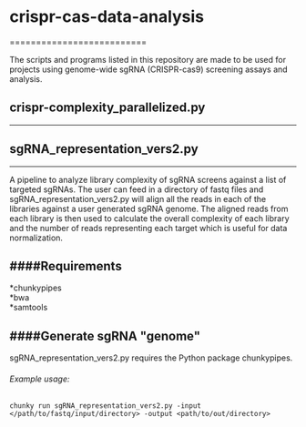 
# crispr-cas-data-analysis
==========================

The scripts and programs listed in this repository are made to be used for projects using genome-wide sgRNA (CRISPR-cas9) screening assays and analysis.

## crispr-complexity_parallelized.py
---------------------------------

## sgRNA_representation_vers2.py
-----------------------------
A pipeline to analyze library complexity of sgRNA screens against a list of targeted sgRNAs.  The user can feed in a directory of fastq files and sgRNA_representation_vers2.py will align all the reads in each of the libraries against a user generated sgRNA genome.  The aligned reads from each library is then used to calculate the overall complexity of each library and the number of reads representing each target which is useful for data normalization.

####Requirements
----------------
*chunkypipes  
*bwa  
*samtools  


####Generate sgRNA "genome"
--------------------------  
sgRNA_representation_vers2.py requires the Python package chunkypipes.

###### Example usage:

```
chunky run sgRNA_representation_vers2.py -input </path/to/fastq/input/directory> -output <path/to/out/directory>
```


